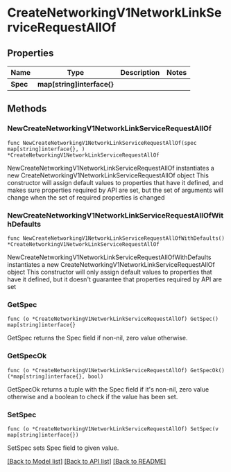 # CreateNetworkingV1NetworkLinkServiceRequestAllOf

## Properties

Name | Type | Description | Notes
------------ | ------------- | ------------- | -------------
**Spec** | **map[string]interface{}** |  | 

## Methods

### NewCreateNetworkingV1NetworkLinkServiceRequestAllOf

`func NewCreateNetworkingV1NetworkLinkServiceRequestAllOf(spec map[string]interface{}, ) *CreateNetworkingV1NetworkLinkServiceRequestAllOf`

NewCreateNetworkingV1NetworkLinkServiceRequestAllOf instantiates a new CreateNetworkingV1NetworkLinkServiceRequestAllOf object
This constructor will assign default values to properties that have it defined,
and makes sure properties required by API are set, but the set of arguments
will change when the set of required properties is changed

### NewCreateNetworkingV1NetworkLinkServiceRequestAllOfWithDefaults

`func NewCreateNetworkingV1NetworkLinkServiceRequestAllOfWithDefaults() *CreateNetworkingV1NetworkLinkServiceRequestAllOf`

NewCreateNetworkingV1NetworkLinkServiceRequestAllOfWithDefaults instantiates a new CreateNetworkingV1NetworkLinkServiceRequestAllOf object
This constructor will only assign default values to properties that have it defined,
but it doesn't guarantee that properties required by API are set

### GetSpec

`func (o *CreateNetworkingV1NetworkLinkServiceRequestAllOf) GetSpec() map[string]interface{}`

GetSpec returns the Spec field if non-nil, zero value otherwise.

### GetSpecOk

`func (o *CreateNetworkingV1NetworkLinkServiceRequestAllOf) GetSpecOk() (*map[string]interface{}, bool)`

GetSpecOk returns a tuple with the Spec field if it's non-nil, zero value otherwise
and a boolean to check if the value has been set.

### SetSpec

`func (o *CreateNetworkingV1NetworkLinkServiceRequestAllOf) SetSpec(v map[string]interface{})`

SetSpec sets Spec field to given value.



[[Back to Model list]](../README.md#documentation-for-models) [[Back to API list]](../README.md#documentation-for-api-endpoints) [[Back to README]](../README.md)


